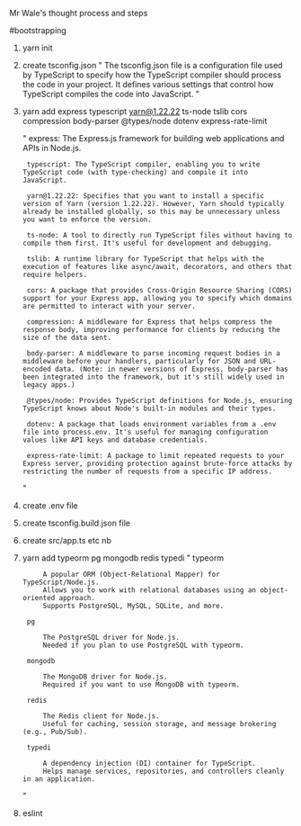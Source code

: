 Mr Wale's thought process and steps

#bootstrapping

1. yarn init 

2. create tsconfig.json
    "
    The tsconfig.json file is a configuration file used by TypeScript to specify how the TypeScript compiler should process the code in your project. It defines various settings that control how TypeScript compiles the code into JavaScript.
    "

3. yarn add express typescript yarn@1.22.22 ts-node tslib cors compression body-parser @types/node dotenv   express-rate-limit

    "
        express: The Express.js framework for building web applications and APIs in Node.js.

        typescript: The TypeScript compiler, enabling you to write TypeScript code (with type-checking) and compile it into JavaScript.

        yarn@1.22.22: Specifies that you want to install a specific version of Yarn (version 1.22.22). However, Yarn should typically already be installed globally, so this may be unnecessary unless you want to enforce the version.

        ts-node: A tool to directly run TypeScript files without having to compile them first. It's useful for development and debugging.

        tslib: A runtime library for TypeScript that helps with the execution of features like async/await, decorators, and others that require helpers.

        cors: A package that provides Cross-Origin Resource Sharing (CORS) support for your Express app, allowing you to specify which domains are permitted to interact with your server.

        compression: A middleware for Express that helps compress the response body, improving performance for clients by reducing the size of the data sent.

        body-parser: A middleware to parse incoming request bodies in a middleware before your handlers, particularly for JSON and URL-encoded data. (Note: in newer versions of Express, body-parser has been integrated into the framework, but it's still widely used in legacy apps.)

        @types/node: Provides TypeScript definitions for Node.js, ensuring TypeScript knows about Node's built-in modules and their types.

        dotenv: A package that loads environment variables from a .env file into process.env. It's useful for managing configuration values like API keys and database credentials.

        express-rate-limit: A package to limit repeated requests to your Express server, providing protection against brute-force attacks by restricting the number of requests from a specific IP address.
    "

4. create .env file

5. create tsconfig.build.json file

6. create src/app.ts etc
nb
7. yarn add typeorm pg mongodb redis typedi
        "
            typeorm

            A popular ORM (Object-Relational Mapper) for TypeScript/Node.js.
            Allows you to work with relational databases using an object-oriented approach.
            Supports PostgreSQL, MySQL, SQLite, and more.

        pg

            The PostgreSQL driver for Node.js.
            Needed if you plan to use PostgreSQL with typeorm.

        mongodb

            The MongoDB driver for Node.js.
            Required if you want to use MongoDB with typeorm.

        redis

            The Redis client for Node.js.
            Useful for caching, session storage, and message brokering (e.g., Pub/Sub).

        typedi

            A dependency injection (DI) container for TypeScript.
            Helps manage services, repositories, and controllers cleanly in an application.
    "

8. eslint

